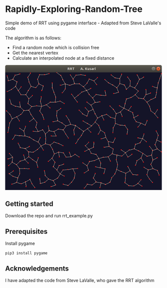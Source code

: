 # Rapidly-Exploring-Random-Tree
Simple demo of RRT using pygame interface - Adapted from Steve LaValle's code

The algorithm is as follows:
* Find a random node which is collision free
* Get the nearest vertex
* Calculate an interpolated node at a fixed distance


![](images/RRT.png)

## Getting started 
Download the repo and run rrt_example.py

## Prerequisites
Install pygame 
```
pip3 install pygame
```
## Acknowledgements
I have adapted the code from Steve LaValle, who gave the RRT algorithm
